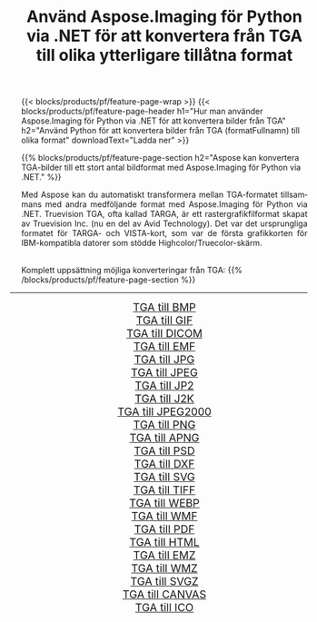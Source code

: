 ﻿---
title: Använd Aspose.Imaging för Python via .NET för att konvertera från TGA till olika ytterligare tillåtna format 
weight: 3920
url: /sv/python-net/conversion/from/tga 
lang: sv
langdirlevel: 2
locales: zh-hans,ja,it,ru,de,es,fr,nl,id,lt,pl,pt,vi,tr,ko,zh-hant,ar,hi,th,sv,cs,uk,he
description: Du kan snabbt omvandla från TGA(Targa grafik) till olika format med Aspose.Imaging för Python via .NET.
---

{{< blocks/products/pf/feature-page-wrap >}}
{{< blocks/products/pf/feature-page-header h1="Hur man använder Aspose.Imaging för Python via .NET för att konvertera bilder från TGA" h2="Använd Python för att konvertera bilder från TGA (formatFullnamn) till olika format" downloadText="Ladda ner" >}}


{{% blocks/products/pf/feature-page-section  h2="Aspose kan konvertera TGA-bilder till ett stort antal bildformat med Aspose.Imaging för Python via .NET." %}}
<p align=justify>Med Aspose kan du automatiskt transformera mellan TGA-formatet tillsammans med andra medföljande format med Aspose.Imaging för Python via .NET. Truevision TGA, ofta kallad TARGA, är ett rastergrafikfilformat skapat av Truevision Inc. (nu en del av Avid Technology). Det var det ursprungliga formatet för TARGA- och VISTA-kort, som var de första grafikkorten för IBM-kompatibla datorer som stödde Highcolor/Truecolor-skärm.</p>
<br/>
Komplett uppsättning möjliga konverteringar från TGA:
{{% /blocks/products/pf/feature-page-section %}}
<div class="container-fluid productfamilypage bg-gray">
    <div class="convertypes bg-gray agp-content section">
        <div class="container">
		<hr style="margin-left:-20px;"/>
		<div class="row other-converters" style="gap: 10px;font-size: 19px;text-align:center;">
		    <div class='col-md-2 other-converter remove-lp remove-rp'><a href="/imaging/sv/python-net/conversion/tga-to-bmp" style="padding:15px;">TGA till BMP</a></div><div class='col-md-2 other-converter remove-lp remove-rp'><a href="/imaging/sv/python-net/conversion/tga-to-gif" style="padding:15px;">TGA till GIF</a></div><div class='col-md-2 other-converter remove-lp remove-rp'><a href="/imaging/sv/python-net/conversion/tga-to-dicom" style="padding:15px;">TGA till DICOM</a></div><div class='col-md-2 other-converter remove-lp remove-rp'><a href="/imaging/sv/python-net/conversion/tga-to-emf" style="padding:15px;">TGA till EMF</a></div><div class='col-md-2 other-converter remove-lp remove-rp'><a href="/imaging/sv/python-net/conversion/tga-to-jpg" style="padding:15px;">TGA till JPG</a></div><div class='col-md-2 other-converter remove-lp remove-rp'><a href="/imaging/sv/python-net/conversion/tga-to-jpeg" style="padding:15px;">TGA till JPEG</a></div><div class='col-md-2 other-converter remove-lp remove-rp'><a href="/imaging/sv/python-net/conversion/tga-to-jp2" style="padding:15px;">TGA till JP2</a></div><div class='col-md-2 other-converter remove-lp remove-rp'><a href="/imaging/sv/python-net/conversion/tga-to-j2k" style="padding:15px;">TGA till J2K</a></div><div class='col-md-2 other-converter remove-lp remove-rp'><a href="/imaging/sv/python-net/conversion/tga-to-jpeg2000" style="padding:15px;">TGA till JPEG2000</a></div><div class='col-md-2 other-converter remove-lp remove-rp'><a href="/imaging/sv/python-net/conversion/tga-to-png" style="padding:15px;">TGA till PNG</a></div><div class='col-md-2 other-converter remove-lp remove-rp'><a href="/imaging/sv/python-net/conversion/tga-to-apng" style="padding:15px;">TGA till APNG</a></div><div class='col-md-2 other-converter remove-lp remove-rp'><a href="/imaging/sv/python-net/conversion/tga-to-psd" style="padding:15px;">TGA till PSD</a></div><div class='col-md-2 other-converter remove-lp remove-rp'><a href="/imaging/sv/python-net/conversion/tga-to-dxf" style="padding:15px;">TGA till DXF</a></div><div class='col-md-2 other-converter remove-lp remove-rp'><a href="/imaging/sv/python-net/conversion/tga-to-svg" style="padding:15px;">TGA till SVG</a></div><div class='col-md-2 other-converter remove-lp remove-rp'><a href="/imaging/sv/python-net/conversion/tga-to-tiff" style="padding:15px;">TGA till TIFF</a></div><div class='col-md-2 other-converter remove-lp remove-rp'><a href="/imaging/sv/python-net/conversion/tga-to-webp" style="padding:15px;">TGA till WEBP</a></div><div class='col-md-2 other-converter remove-lp remove-rp'><a href="/imaging/sv/python-net/conversion/tga-to-wmf" style="padding:15px;">TGA till WMF</a></div><div class='col-md-2 other-converter remove-lp remove-rp'><a href="/imaging/sv/python-net/conversion/tga-to-pdf" style="padding:15px;">TGA till PDF</a></div><div class='col-md-2 other-converter remove-lp remove-rp'><a href="/imaging/sv/python-net/conversion/tga-to-html" style="padding:15px;">TGA till HTML</a></div><div class='col-md-2 other-converter remove-lp remove-rp'><a href="/imaging/sv/python-net/conversion/tga-to-emz" style="padding:15px;">TGA till EMZ</a></div><div class='col-md-2 other-converter remove-lp remove-rp'><a href="/imaging/sv/python-net/conversion/tga-to-wmz" style="padding:15px;">TGA till WMZ</a></div><div class='col-md-2 other-converter remove-lp remove-rp'><a href="/imaging/sv/python-net/conversion/tga-to-svgz" style="padding:15px;">TGA till SVGZ</a></div><div class='col-md-2 other-converter remove-lp remove-rp'><a href="/imaging/sv/python-net/conversion/tga-to-canvas" style="padding:15px;">TGA till CANVAS</a></div><div class='col-md-2 other-converter remove-lp remove-rp'><a href="/imaging/sv/python-net/conversion/tga-to-ico" style="padding:15px;">TGA till ICO</a></div>
                </div>
        </div>
    </div>
</div>
<br/>

